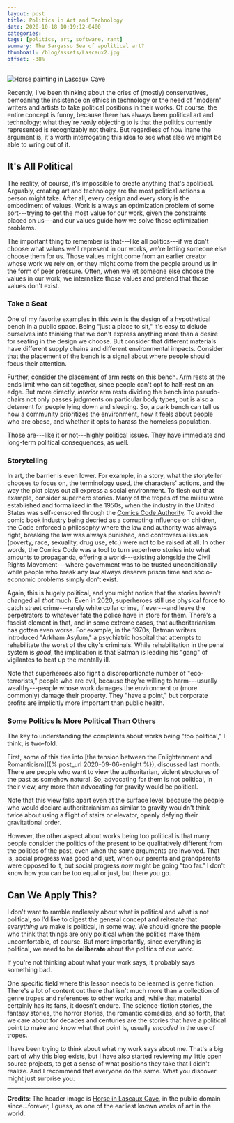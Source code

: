 ```yaml
---
layout: post
title: Politics in Art and Technology
date: 2020-10-18 10:19:12-0400
categories:
tags: [politics, art, software, rant]
summary: The Sargasso Sea of apolitical art?
thumbnail: /blog/assets/Lascaux2.jpg
offset: -38%
---
```


![Horse painting in Lascaux Cave](/blog/assets/Lascaux2.jpg "Horse painting in Lascaux Cave")

Recently, I've been thinking about the cries of (mostly) conservatives, bemoaning the insistence on ethics in technology or the need of "modern" writers and artists to take political positions in their works.  Of course, the entire concept is funny, because there has always been political art and technology; what they're *really* objecting to is that the politics currently represented is recognizably not theirs.  But regardless of how inane the argument is, it's worth interrogating this idea to see what else we might be able to wring out of it.

## It's All Political

The reality, of course, it's impossible to create anything that's apolitical.  Arguably, creating art and technology are the most political actions a person might take.  After all, every design and every story is the embodiment of values.  Work is always an optimization problem of some sort---trying to get the most value for our work, given the constraints placed on us---and our values guide how we solve those optimization problems.

The important thing to remember is that---like all politics---if we don't choose what values we'll represent in our works, we're letting someone else choose them for us.  Those values might come from an earlier creator whose work we rely on, or they might come from the people around us in the form of peer pressure.  Often, when we let someone else choose the values in our work, we internalize those values and pretend that those values don't exist.

### Take a Seat

One of my favorite examples in this vein is the design of a hypothetical bench in a public space.  Being "just a place to sit," it's easy to delude ourselves into thinking that we don't express anything more than a desire for seating in the design we choose.  But consider that different materials have different supply chains and different environmental impacts.  Consider that the placement of the bench is a signal about where people should focus their attention.

Further, consider the placement of arm rests on this bench.  Arm rests at the ends limit who can sit together, since people can't opt to half-rest on an edge.  But more directly, *interior* arm rests dividing the bench into pseudo-chairs not only passes judgments on particular body types, but is also a deterrent for people lying down and sleeping.  So, a park bench can tell us how a community prioritizes the environment, how it feels about people who are obese, and whether it opts to harass the homeless population.

Those are---like it or not---highly political issues.  They have immediate and long-term political consequences, as well.

### Storytelling

In art, the barrier is even lower.  For example, in a story, what the storyteller chooses to focus on, the terminology used, the characters' actions, and the way the plot plays out all express a social environment.  To flesh out that example, consider superhero stories.  Many of the tropes of the milieu were established and formalized in the 1950s, when the industry in the United States was self-censored through the [Comics Code Authority](https://en.wikipedia.org/wiki/Comics_Code_Authority).  To avoid the comic book industry being decried as a corrupting influence on children, the Code enforced a philosophy where the law and authority was always right, breaking the law was always punished, and controversial issues (poverty, race, sexuality, drug use, etc.) were not to be raised at all.  In other words, the Comics Code was a tool to turn superhero stories into what amounts to propaganda, offering a world---existing alongside the Civil Rights Movement---where government was to be trusted unconditionally while people who break any law always deserve prison time and socio-economic problems simply don't exist.

Again, this is hugely political, and you might notice that the stories haven't changed all *that* much.  Even in 2020, superheroes still use physical force to catch street crime---rarely white collar crime, if ever---and leave the perpetrators to whatever fate the police have in store for them.  There's a fascist element in that, and in some extreme cases, that authoritarianism has gotten even worse.  For example, in the 1970s, Batman writers introduced "Arkham Asylum," a psychiatric hospital that attempts to rehabilitate the worst of the city's criminals.  While rehabilitation in the penal system is *good*, the implication is that Batman is leading his "gang" of vigilantes to beat up the mentally ill.

Note that superheroes also fight a disproportionate number of "eco-terrorists," people who are evil, because they're willing to harm---usually wealthy---people whose work damages the environment or (more commonly) damage their property.  They "have a point," but corporate profits are implicitly more important than public health.

### Some Politics Is More Political Than Others

The key to understanding the complaints about works being "too political," I think, is two-fold.

First, some of this ties into [the tension between the Enlightenment and Romanticism]({% post_url 2020-09-06-enlight %}), discussed last month.  There are people who want to view the authoritarian, violent structures of the past as somehow natural.  So, advocating for them is not political, in their view, any more than advocating for gravity would be political.

Note that this view falls apart even at the surface level, because the people who would declare authoritarianism as similar to gravity wouldn't think twice about using a flight of stairs or elevator, openly defying their gravitational order.

However, the other aspect about works being too political is that many people consider the politics of the present to be qualitatively different from the politics of the past, even when the same arguments are involved.  That is, social progress was good and just, when our parents and grandparents were opposed to it, but social progress *now* might be going "too far."  I don't know how you can be too equal or just, but there you go.

## Can We Apply This?

I don't want to ramble endlessly about what is political and what is not political, so I'd like to digest the general concept and reiterate that *everything* we make is political, in some way.  We should ignore the people who think that things are only political when the politics make them uncomfortable, of course.  But more importantly, since everything is political, we need to be **deliberate** about the politics of our work.

If you're not thinking about what your work says, it probably says something bad.

One specific field where this lesson needs to be learned is genre fiction.  There's a lot of content out there that isn't much more than a collection of genre tropes and references to other works and, while that material certainly has its fans, it doesn't endure.  The science-fiction stories, the fantasy stories, the horror stories, the romantic comedies, and so forth, that we care about for decades and centuries are the stories that have a political point to make and know what that point is, usually *encoded* in the use of tropes.

I have been trying to think about what my work says about me.  That's a big part of why this blog exists, but I have also started reviewing my little open source projects, to get a sense of what positions they take that I didn't realize.  And I recommend that everyone do the same.  What you discover might just surprise you.

* * *

**Credits**:  The header image is [Horse in Lascaux Cave](https://commons.wikimedia.org/wiki/File:Lascaux2.jpg), in the public domain since...forever, I guess, as one of the earliest known works of art in the world.
